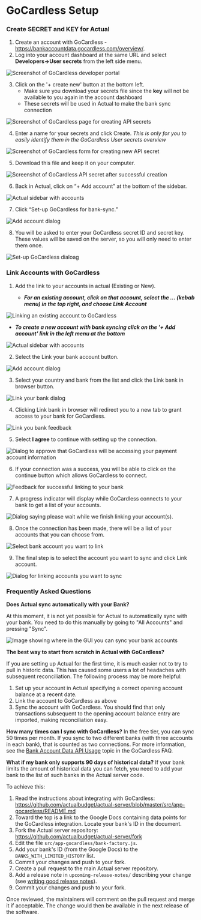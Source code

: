 # GoCardless Setup

### Create SECRET and KEY for Actual

1. Create an account with GoCardless - https://bankaccountdata.gocardless.com/overview/.
2. Log into your account dashboard at the same URL and select **Developers->User secrets** from the left side menu.

![Screenshot of GoCardless developer portal](/static/img/connecting-your-bank/connecting-your-bank-gocardless-01.png)


3. Click on the '+ create new' button at the bottom left.
   - Make sure you download your secrets file since the **key** will not be available to you again in the account dashboard
   - These secrets will be used in Actual to make the bank sync connection

![Screenshot of GoCardless page for creating API secrets](/static/img/connecting-your-bank/connecting-your-bank-gocardless-02.png)


4. Enter a name for your secrets and click Create.
   _This is only for you to easily identify them in the GoCardless User secrets overview_

![Screenshot of GoCardless form for creating new API secret](/static/img/connecting-your-bank/connecting-your-bank-gocardless-03.png)


5. Download this file and keep it on your computer.

![Screenshot of GoCardless API secret after successful creation](/static/img/connecting-your-bank/connecting-your-bank-gocardless-04.png)



6. Back in Actual, click on “+ Add account” at the bottom of the sidebar.

![Actual sidebar with accounts](/static/img/connecting-your-bank/connecting-your-bank-02.png)



7. Click “Set-up GoCardless for bank-sync.”

![Add account dialog](/static/img/connecting-your-bank/connecting-your-bank-gocardless-05.png)

8. You will be asked to enter your GoCardless secret ID and secret key. These values will be saved on the server, so you will only need to enter them once.

![Set-up GoCardless dialoag](/static/img/connecting-your-bank/connecting-your-bank-gocardless-06.png)


### Link Accounts with GoCardless

1. Add the link to your accounts in actual (Existing or New).

   - **_For an existing account, click on that account, select the ... (kebab menu) in the top right, and choose Link Account_**

![Linking an existing account to GoCardless](/static/img/connecting-your-bank/connecting-your-bank-01.png)

   - **_To create a new account with bank syncing click on the '+ Add account' link in the left menu at the bottom_**

![Actual sidebar with accounts](/static/img/connecting-your-bank/connecting-your-bank-02.png)

2. Select the Link your bank account button.

![Add account dialog](/static/img/connecting-your-bank/connecting-your-bank-03.png)

3. Select your country and bank from the list and click the Link bank in browser button.

![Link your bank dialog](/static/img/connecting-your-bank/connecting-your-bank-04.png)

4. Clicking Link bank in browser will redirect you to a new tab to grant access to your bank for GoCardless.

![Link you bank feedback](/static/img/connecting-your-bank/connecting-your-bank-05.png)

5. Select **I agree** to continue with setting up the connection.

![Dialog to approve that GoCardless will be accessing your payment account information](/static/img/connecting-your-bank/connecting-your-bank-gocardless-07.png)

6. If your connection was a success, you will be able to click on the continue button which allows GoCardless to connect.

![Feedback for successful linking to your bank](/static/img/connecting-your-bank/connecting-your-bank-07.png)

7. A progress indicator will display while GoCardless connects to your bank to get a list of your accounts.

![Dialog saying please wait while we finish linking your account(s).](/static/img/connecting-your-bank/connecting-your-bank-08.png)

8. Once the connection has been made, there will be a list of your accounts that you can choose from.

![Select bank account you want to link](/static/img/connecting-your-bank/connecting-your-bank-09.png)

9. The final step is to select the account you want to sync and click Link account.

![Dialog for linking accounts you want to sync](/static/img/connecting-your-bank/connecting-your-bank-10.png)

### Frequently Asked Questions

**Does Actual sync automatically with your Bank?**

At this moment, it is not yet possible for Actual to automatically sync with your bank. You need to do this manually by going to "All Accounts" and pressing "Sync".

![Image showing where in the GUI you can sync your bank accounts](/static/img/connecting-your-bank/syncing-with-your-bank.png)

**The best way to start from scratch in Actual with GoCardless?**

If you are setting up Actual for the first time, it is much easier not to try to pull in historic data. This has caused some users a lot of headaches with subsequent reconciliation. The following process may be more helpful:
1. Set up your account in Actual specifying a correct opening account balance at a recent date.
2. Link the account to GoCardless as above
3. Sync the account with GoCardless. You should find that only transactions subsequent to the opening account balance entry are imported, making reconciliation easy.


**How many times can I sync with  GoCardless?**
In the free tier, you can sync 50 times per month. If you sync to two different banks (with three accounts in each bank), that is counted as two connections.
For more information, see the [Bank Account Data API Usage](https://bankaccountdata.zendesk.com/hc/en-gb/articles/11528933493916-Bank-Account-Data-API-Usage-how-is-your-usage-number-calculated)
topic in the GoCardless FAQ.

**What if my bank only supports 90 days of historical data?**
If your bank limits the amount of historical data you can fetch, you need to add your bank to the list of such banks in the Actual server code.

To achieve this:

1. Read the instructions about integrating with GoCardless: https://github.com/actualbudget/actual-server/blob/master/src/app-gocardless/README.md
2. Toward the top is a link to the Google Docs containing data points for the GoCardless integration. Locate your bank's ID in the document.
3. Fork the Actual server repository: https://github.com/actualbudget/actual-server/fork
4. Edit the file `src/app-gocardless/bank-factory.js`.
5. Add your bank's ID (from the Google Docs) to the `BANKS_WITH_LIMITED_HISTORY` list.
6. Commit your changes and push to your fork.
7. Create a pull request to the main Actual server repository.
8. Add a release note in `upcoming-release-notes/` describing your change (see [writing good release notes](/docs/contributing/#writing-good-release-notes)).
9. Commit your changes and push to your fork.

Once reviewed, the maintainers will comment on the pull request and merge it if acceptable.  The change would then be available in the next release of the software.

